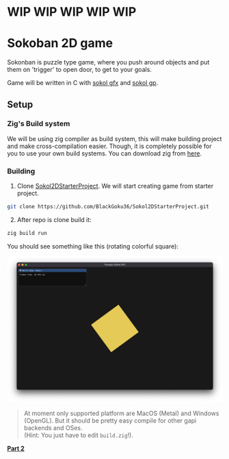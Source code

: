 # WIP WIP WIP WIP WIP

# Sokoban 2D game

Sokonban is puzzle type game, where you push around objects and put them on 'trigger' to open door, to get to your goals.

Game will be written in C with [sokol gfx](https://github.com/floooh/sokol) and [sokol gp](https://github.com/edubart/sokol_gp).

## Setup

### Zig's Build system

We will be using zig compiler as build system, this will make building project and make cross-compilation easier.
Though, it is completely possible for you to use your own build systems.
You can download zig from [here](https://ziglang.org/download/).

### Building

1. Clone [Sokol2DStarterProject](https://github.com/BlackGoku36/Sokol2DStarterProject). We will start creating game from starter project.

```bash
git clone https://github.com/BlackGoku36/Sokol2DStarterProject.git
```

2. After repo is clone build it:

```bash
zig build run
```

You should see something like this (rotating colorful square):

![](assets/SK2D1.png)

> At moment only supported platform are MacOS (Metal) and Windows (OpenGL). But it should be pretty easy compile for other gapi backends and OSes. <br>(Hint: You just have to edit `build.zig`!).

[**Part 2**](SK2D2.html)
